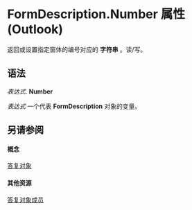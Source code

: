 
# FormDescription.Number 属性 (Outlook)

返回或设置指定窗体的编号对应的 **字符串** 。读/写。


## 语法

 _表达式_. **Number**

 _表达式_ 一个代表 **FormDescription** 对象的变量。


## 另请参阅


#### 概念


[答复对象](c88f92c4-4cac-84b3-6118-1150d42d7cff.md)
#### 其他资源


[答复对象成员](664724e9-e74b-32ad-93e4-8d4cb27b3082.md)